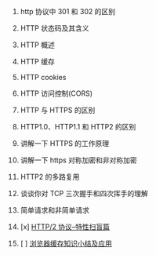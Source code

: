 1. http 协议中 301 和 302 的区别
2. HTTP 状态码及其含义
3. HTTP 概述
4. HTTP 缓存
5. HTTP cookies
6. HTTP 访问控制(CORS)
7. HTTP 与 HTTPS 的区别
8. HTTP1.0、HTTP1.1 和 HTTP2 的区别
9. 讲解一下 HTTPS 的工作原理
10. 讲解一下 https 对称加密和非对称加密
11. HTTP2 的多路复用
12. 谈谈你对 TCP 三次握手和四次挥手的理解
13. 简单请求和非简单请求

14. [x] [HTTP/2 协议–特性扫盲篇](https://www.cnblogs.com/yingsmirk/p/5248506.html)
15. [ ] [浏览器缓存知识小结及应用](https://www.cnblogs.com/lyzg/p/5125934.html)
